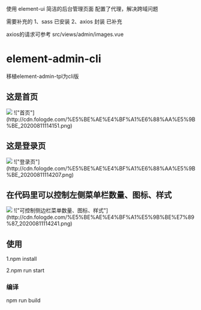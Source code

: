 使用 element-ui 简洁的后台管理页面
配置了代理，解决跨域问题

需要补充的
1、sass 已安装
2、axios 封装 已补充

axios的请求可参考 src/views/admin/images.vue


# element-admin-cli
移植element-admin-tpl为cli版
## 这是首页
<img src="http://cdn.fologde.com/%E5%BE%AE%E4%BF%A1%E6%88%AA%E5%9B%BE_20200811114151.png">
!["首页"](http://cdn.fologde.com/%E5%BE%AE%E4%BF%A1%E6%88%AA%E5%9B%BE_20200811114151.png)

## 这是登录页
<img src="http://cdn.fologde.com/%E5%BE%AE%E4%BF%A1%E6%88%AA%E5%9B%BE_20200811114207.png">
!["登录页"](http://cdn.fologde.com/%E5%BE%AE%E4%BF%A1%E6%88%AA%E5%9B%BE_20200811114207.png)

## 在代码里可以控制左侧菜单栏数量、图标、样式
<img src="http://cdn.fologde.com/%E5%BE%AE%E4%BF%A1%E5%9B%BE%E7%89%87_20200811114241.png">
!["可控制侧边栏菜单数量、图标、样式"](http://cdn.fologde.com/%E5%BE%AE%E4%BF%A1%E5%9B%BE%E7%89%87_20200811114241.png)

## 使用
1.npm install

2.npm run start


### 编译

npm run build
